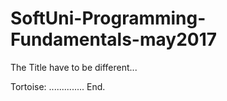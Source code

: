 # SoftUni-Programming-Fundamentals-may2017

The Title have to be different...

Tortoise:
..............
End.
